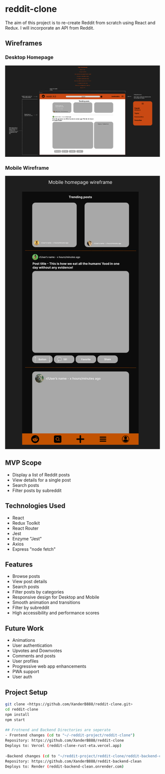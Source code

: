 # reddit-clone
The aim of this project is to re-create Reddit from scratch using React and Redux. I will incorporate an API from Reddit.

## Wireframes

### Desktop Homepage
![Reddit Desktop Wireframe](./docs/wireframes/Reddit%20Desktop%20Wireframe.png)

### Mobile Wireframe
![Reddit Mobile wireframe](./docs/wireframes/Reddit%20%20Mobile%20Wireframe.png)

## MVP Scope

- Display a list of Reddit posts
- View details for a single post
- Search posts
- Filter posts by subreddit

## Technologies Used
- React
- Redux Toolkit
- React Router
- Jest
- Enzyme "Jest"
- Axios
- Express "node fetch"

## Features
- Browse posts
- View post details
- Search posts
- Filter posts by categories
- Responsive design for Desktop and Mobile
- Smooth animation and transitions
- Filter by subreddit
- High accessibility and performance scores

## Future Work
- Animations
- User authentication
- Upvotes and Downvotes
- Comments and posts
- User profiles
- Progressive web app enhancements
- PWA support
- User auth

## Project Setup

```bash
git clone <https://github.com/XanderB888/reddit-clone.git>
cd reddit-clone
npm install
npm start

## Frotnend and Backend Directories are seperate
- Frontend changes (cd to "~/-reddit-project/reddit-clone")
Repository: https://github.com/XanderB888/reddit-clone
Deploys to: Vercel (reddit-clone-rust-eta.vercel.app)

-Backend changes (cd to "~/reddit-project/reddit-clone/reddit-backend-clean")
Repository: https://github.com/XanderB888/reddit-backend-clean
Deploys to: Render (reddit-backend-clean.onrender.com)


